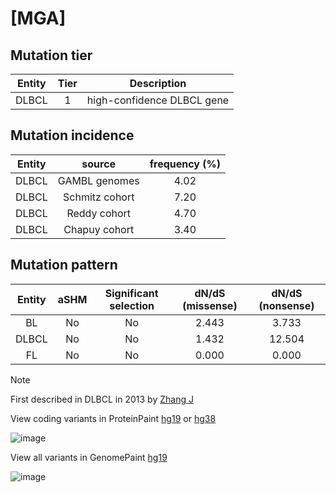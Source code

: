 # [MGA]

## Mutation tier

|Entity|Tier|Description               |
|:------:|:----:|--------------------------|
|DLBCL |1   |high-confidence DLBCL gene|
## Mutation incidence

|Entity|source        |frequency (%)|
|:------:|:--------------:|:-------------:|
|DLBCL |GAMBL genomes |4.02         |
|DLBCL |Schmitz cohort|7.20         |
|DLBCL |Reddy cohort  |4.70         |
|DLBCL |Chapuy cohort |3.40         |

## Mutation pattern

|Entity|aSHM|Significant selection|dN/dS (missense)|dN/dS (nonsense)|
|:------:|:----:|:---------------------:|:----------------:|:----------------:|
|BL    |No  |No                   |2.443           | 3.733          |
|DLBCL |No  |No                   |1.432           |12.504          |
|FL    |No  |No                   |0.000           | 0.000          |


> [!NOTE]
> First described in DLBCL in 2013 by [Zhang J](https://pubmed.ncbi.nlm.nih.gov/23292937)

View coding variants in ProteinPaint [hg19](https://www.bcgsc.ca/downloads/morinlab/GAMBL/test/genes/MGA_protein.html)  or [hg38](https://www.bcgsc.ca/downloads/morinlab/GAMBL/test/genes/MGA_protein_hg38.html)

![image](../../images/proteinpaint/MGA_NM_001164273.svg)

View all variants in GenomePaint [hg19](https://www.bcgsc.ca/downloads/morinlab/GAMBL/test/genes/MGA.html)

![image](../../images/proteinpaint/MGA.svg)
